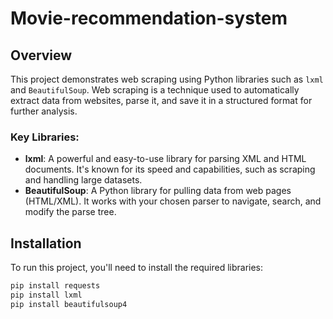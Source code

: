 # Movie-recommendation-system


## Overview
This project demonstrates web scraping using Python libraries such as `lxml` and `BeautifulSoup`. Web scraping is a technique used to automatically extract data from websites, parse it, and save it in a structured format for further analysis.

### Key Libraries:
- **lxml**: A powerful and easy-to-use library for parsing XML and HTML documents. It's known for its speed and capabilities, such as scraping and handling large datasets.
- **BeautifulSoup**: A Python library for pulling data from web pages (HTML/XML). It works with your chosen parser to navigate, search, and modify the parse tree.

## Installation
To run this project, you'll need to install the required libraries:

```bash
pip install requests
pip install lxml
pip install beautifulsoup4
